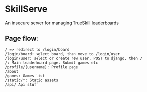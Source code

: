 # SkillServe
An insecure server for managing TrueSkill leaderboards

## Page flow:

```
/ => redirect to /login/board
/login/board: select board, then move to /login/user
/login/user: select or create new user, POST to django, then /
/: Main leaderboard page. Submit games etc
/profile/[username]: Profile page
/about
/games: Games list
/static/*: Static assets
/api/ Api stuff


```
